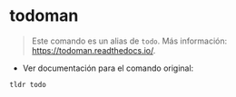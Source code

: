 # todoman

> Este comando es un alias de `todo`.
> Más información: <https://todoman.readthedocs.io/>.

- Ver documentación para el comando original:

`tldr todo`
